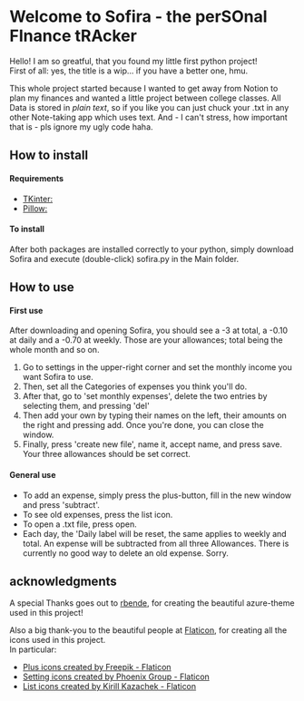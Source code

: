 # Welcome to Sofira - the perSOnal FInance tRAcker

Hello! I am so greatful, that you found my little first python project!  
First of all: yes, the title is a wip... if you have a better one, hmu.  

This whole project started because I wanted to get away from Notion to plan my finances and wanted a little project between college classes.
All Data is stored in *plain text*, so if you like you can just chuck your .txt in any other Note-taking app which uses text.
And - I can't stress, how important that is - pls ignore my ugly code haha.

## How to install

#### Requirements
- [TKinter:](https://www.tutorialspoint.com/how-to-install-tkinter-in-python)
- [Pillow:](https://pillow.readthedocs.io/en/stable/installation/basic-installation.html)

#### To install
After both packages are installed correctly to your python, simply download Sofira and execute (double-click) sofira.py in the Main folder.

## How to use

#### First use
After downloading and opening Sofira, you should see a -3 at total, a -0.10 at daily and a -0.70 at weekly. 
Those are your allowances; total being the whole month and so on.

1.  Go to settings in the upper-right corner and set the monthly income you want Sofira to use.
2.  Then, set all the Categories of expenses you think you'll do.
3.  After that, go to 'set monthly expenses', delete the two entries by selecting them, and pressing 'del'
4.  Then add your own by typing their names on the left, their amounts on the right and pressing add. Once you're done, you can close the window.
6.  Finally, press 'create new file', name it, accept name, and press save. Your three allowances should be set correct.

#### General use
- To add an expense, simply press the plus-button, fill in the new window and press 'subtract'.
- To see old expenses, press the list icon.
- To open a .txt file, press open.
- Each day, the 'Daily label will be reset, the same applies to weekly and total. An expense will be subtracted from all three Allowances. There is currently no good way to delete an old expense. Sorry.

## acknowledgments

A special Thanks goes out to [rbende](https://github.com/rdbende/Azure-ttk-theme), for creating the beautiful azure-theme used in this project!  

Also a big thank-you to the beautiful people at [Flaticon](https://www.flaticon.com/), for creating all the icons used in this project.  
In particular:
- <a href="https://www.flaticon.com/free-icons/plus" title="plus icons">Plus icons created by Freepik - Flaticon</a>
- <a href="https://www.flaticon.com/free-icons/setting" title="setting icons">Setting icons created by Phoenix Group - Flaticon</a>
- <a href="https://www.flaticon.com/free-icons/list" title="list icons">List icons created by Kirill Kazachek - Flaticon</a>

